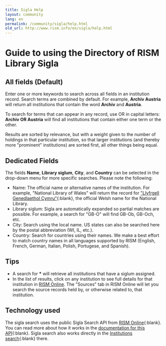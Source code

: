 ```yaml
---
title: Sigla Help
layout: community
lang: en
permalink: /community/sigla/help.html
old_url: http://www.rism.info/en/sigla/help.html
---
```


# Guide to using the Directory of RISM Library Sigla

## All fields (Default)

Enter one or more keywords to search across all fields in an institution record. Search terms are combined by default. For example, **Archiv Austria** will return all institutions that contain the word **Archiv** and **Austria**.

To search for terms that can appear in any record, use OR in capital letters: **Archiv OR Austria** will find all institutions that contain either one term or the other.

Results are sorted by relevance, but with a weight given to the number of holdings in that particular institution, so that larger institutions (and thereby more "prominent" institutions) are sorted first, all other things being equal.

## Dedicated Fields

The fields **Name**, **Library siglum**, **City**, and **Country** can be selected in the drop-down menu for more specific searches. Please note the following:

* Name: The official name or alternative names of the institution. For example, "National Library of Wales" will return the record for ["Llyfrgell Genedlaethol Cymru"](https://rism.online/institutions/30001516){:blank}, the official Welsh name for the National Library.
* Library siglum: Sigla are automatically expanded so partial matches are possible. For example, a search for "GB-O" will find GB-Ob, GB-Och, etc.
* City: Search using the local name. US states can also be searched here by the postal abbreviation (WI, IL, etc.).
* Country: Search for countries using their names. We make a best effort to match country names in all languages supported by RISM (English, French, German, Italian, Polish, Portugese, and Spanish).

## Tips

* A search for **\*** will retrieve all institutions that have a siglum assigned.
* In the list of results, click on any institution to see full details for that institution in [RISM Online](https://rism.online). The "Sources" tab in RISM Online will let you search the source records held by, or otherwise related to, that institution.

## Technology used

The sigla search uses the public Sigla Search API from [RISM Online](https://rism.online){:blank}. You can read more about how it works in the [documentation for this API](https://rism.online/docs/api/sigla-api/){:blank}. Sigla search also works directly in the [Institutions search](https://rism.online/?mode=institutions){:blank} there.
